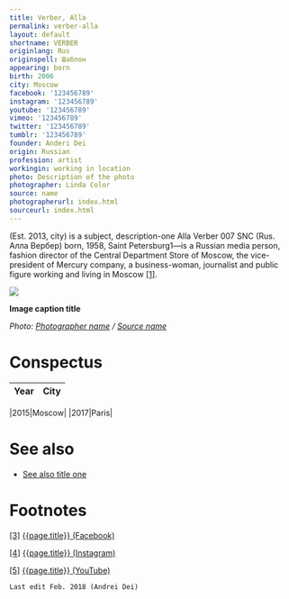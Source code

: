 ```yaml
---
title: Verber, Alla
permalink: verber-alla
layout: default
shortname: VERBER
originlang: Rus
originspell: Шаблон
appearing: born
birth: 2006
city: Moscow
facebook: '123456789'
instagram: '123456789'
youtube: '123456789'
vimeo: '123456789'
twitter: '123456789'
tumblr: '123456789'
founder: Anderi Dei
origin: Russian
profession: artist
workingin: working in location
photo: Description of the photo
photographer: Linda Color
source: name
photographerurl: index.html
sourceurl: index.html
---
```


(Est. 2013, city) is a subject, description-one
Alla Verber  007  SNC (Rus. Алла Вербер) born, 1958, Saint Petersburg1—is a Russian media person, fashion director of the Central Department Store of Moscow, the vice-president of Mercury company, a business-woman, journalist and public figure working and living in Moscow <span id="a1">[\[1\]](#f1)</span>.

![](/encyclopedia/images/image-name.jpg)

**Image caption title**

*Photo: [Photographer name](/photographer-name-page) / [Source name](/source-name-page)*

# Conspectus

|Year|City|
|----|-----|

|2015|Moscow|
|2017|Paris|

# See also

+ [See also title one](page-template)

# Footnotes

[[3]](#a3) <span id="f3"></span> [{{page.title}} (Facebook)](index)

[[4]](#a4) <span id="f4"></span> [{{page.title}} (Instagram)](index)

[[5]](#a5) <span id="f5"></span> [{{page.title}} (YouTube)](index)

`Last edit Feb. 2018 (Andrei Dei)`
